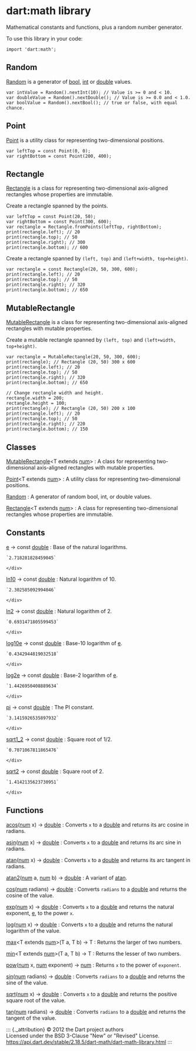 dart:math library
=================

Mathematical constants and functions, plus a random number generator.

To use this library in your code:

``` {.language-dart data-language="dart"}
import 'dart:math';
```

Random
------

[Random](random-class) is a generator of
[bool](../dart-core/bool-class), [int](../dart-core/int-class) or
[double](../dart-core/double-class) values.

``` {.language-dart data-language="dart"}
var intValue = Random().nextInt(10); // Value is >= 0 and < 10.
var doubleValue = Random().nextDouble(); // Value is >= 0.0 and < 1.0.
var boolValue = Random().nextBool(); // true or false, with equal chance.
```

Point
-----

[Point](point-class) is a utility class for representing two-dimensional
positions.

``` {.language-dart data-language="dart"}
var leftTop = const Point(0, 0);
var rightBottom = const Point(200, 400);
```

Rectangle
---------

[Rectangle](rectangle-class) is a class for representing two-dimensional
axis-aligned rectangles whose properties are immutable.

Create a rectangle spanned by the points.

``` {.language-dart data-language="dart"}
var leftTop = const Point(20, 50);
var rightBottom = const Point(300, 600);
var rectangle = Rectangle.fromPoints(leftTop, rightBottom);
print(rectangle.left); // 20
print(rectangle.top); // 50
print(rectangle.right); // 300
print(rectangle.bottom); // 600
```

Create a rectangle spanned by `(left, top)` and
`(left+width, top+height)`.

``` {.language-dart data-language="dart"}
var rectangle = const Rectangle(20, 50, 300, 600);
print(rectangle.left); // 20
print(rectangle.top); // 50
print(rectangle.right); // 320
print(rectangle.bottom); // 650
```

MutableRectangle
----------------

[MutableRectangle](mutablerectangle-class) is a class for representing
two-dimensional axis-aligned rectangles with mutable properties.

Create a mutable rectangle spanned by `(left, top)` and
`(left+width, top+height)`.

``` {.language-dart data-language="dart"}
var rectangle = MutableRectangle(20, 50, 300, 600);
print(rectangle); // Rectangle (20, 50) 300 x 600
print(rectangle.left); // 20
print(rectangle.top); // 50
print(rectangle.right); // 320
print(rectangle.bottom); // 650

// Change rectangle width and height.
rectangle.width = 200;
rectangle.height = 100;
print(rectangle); // Rectangle (20, 50) 200 x 100
print(rectangle.left); // 20
print(rectangle.top); // 50
print(rectangle.right); // 220
print(rectangle.bottom); // 150
```

Classes
-------

[MutableRectangle](mutablerectangle-class)\<T extends [num](../dart-core/num-class)\>
:   A class for representing two-dimensional axis-aligned rectangles
    with mutable properties.

[Point](point-class)\<T extends [num](../dart-core/num-class)\>
:   A utility class for representing two-dimensional positions.

[Random](random-class)
:   A generator of random bool, int, or double values.

[Rectangle](rectangle-class)\<T extends [num](../dart-core/num-class)\>
:   A class for representing two-dimensional rectangles whose properties
    are immutable.

Constants
---------

[e](e-constant) → const [double](../dart-core/double-class)
:   Base of the natural logarithms.
    <div>

    `2.718281828459045`

    </div>

[ln10](ln10-constant) → const [double](../dart-core/double-class)
:   Natural logarithm of 10.
    <div>

    `2.302585092994046`

    </div>

[ln2](ln2-constant) → const [double](../dart-core/double-class)
:   Natural logarithm of 2.
    <div>

    `0.6931471805599453`

    </div>

[log10e](log10e-constant) → const [double](../dart-core/double-class)
:   Base-10 logarithm of [e](e-constant).
    <div>

    `0.4342944819032518`

    </div>

[log2e](log2e-constant) → const [double](../dart-core/double-class)
:   Base-2 logarithm of [e](e-constant).
    <div>

    `1.4426950408889634`

    </div>

[pi](pi-constant) → const [double](../dart-core/double-class)
:   The PI constant.
    <div>

    `3.1415926535897932`

    </div>

[sqrt1\_2](sqrt1_2-constant) → const [double](../dart-core/double-class)
:   Square root of 1/2.
    <div>

    `0.7071067811865476`

    </div>

[sqrt2](sqrt2-constant) → const [double](../dart-core/double-class)
:   Square root of 2.
    <div>

    `1.4142135623730951`

    </div>

Functions
---------

[acos](acos)([num](../dart-core/num-class) x) → [double](../dart-core/double-class)
:   Converts `x` to a [double](../dart-core/double-class) and returns
    its arc cosine in radians.

[asin](asin)([num](../dart-core/num-class) x) → [double](../dart-core/double-class)
:   Converts `x` to a [double](../dart-core/double-class) and returns
    its arc sine in radians.

[atan](atan)([num](../dart-core/num-class) x) → [double](../dart-core/double-class)
:   Converts `x` to a [double](../dart-core/double-class) and returns
    its arc tangent in radians.

[atan2](atan2)([num](../dart-core/num-class) a, [num](../dart-core/num-class) b) → [double](../dart-core/double-class)
:   A variant of [atan](atan).

[cos](cos)([num](../dart-core/num-class) radians) → [double](../dart-core/double-class)
:   Converts `radians` to a [double](../dart-core/double-class) and
    returns the cosine of the value.

[exp](exp)([num](../dart-core/num-class) x) → [double](../dart-core/double-class)
:   Converts `x` to a [double](../dart-core/double-class) and returns
    the natural exponent, [e](e-constant), to the power `x`.

[log](log)([num](../dart-core/num-class) x) → [double](../dart-core/double-class)
:   Converts `x` to a [double](../dart-core/double-class) and returns
    the natural logarithm of the value.

[max](max)\<T extends [num](../dart-core/num-class)\>(T a, T b) → T
:   Returns the larger of two numbers.

[min](min)\<T extends [num](../dart-core/num-class)\>(T a, T b) → T
:   Returns the lesser of two numbers.

[pow](pow)([num](../dart-core/num-class) x, [num](../dart-core/num-class) exponent) → [num](../dart-core/num-class)
:   Returns `x` to the power of `exponent`.

[sin](sin)([num](../dart-core/num-class) radians) → [double](../dart-core/double-class)
:   Converts `radians` to a [double](../dart-core/double-class) and
    returns the sine of the value.

[sqrt](sqrt)([num](../dart-core/num-class) x) → [double](../dart-core/double-class)
:   Converts `x` to a [double](../dart-core/double-class) and returns
    the positive square root of the value.

[tan](tan)([num](../dart-core/num-class) radians) → [double](../dart-core/double-class)
:   Converts `radians` to a [double](../dart-core/double-class) and
    returns the tangent of the value.

::: {._attribution}
© 2012 the Dart project authors\
Licensed under the BSD 3-Clause \"New\" or \"Revised\" License.\
<https://api.dart.dev/stable/2.18.5/dart-math/dart-math-library.html>
:::
